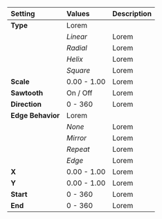 | Setting           | Values          | Description |
| :---------------- | :-------------- | :---------- |
| **Type**          | Lorem     |
|                   | *Linear*        | Lorem |
|                   | *Radial*        | Lorem |
|                   | *Helix*         | Lorem |
|                   | *Square*        | Lorem |
| **Scale**         | 0.00 - 1.00     | Lorem |
| **Sawtooth**      | On / Off | Lorem |
| **Direction**     | 0 - 360         | Lorem |
| **Edge Behavior** | Lorem     |
|                   | *None*          | Lorem |
|                   | *Mirror*        | Lorem |
|                   | *Repeat*        | Lorem |
|                   | *Edge*          | Lorem |
| **X**             | 0.00 - 1.00     | Lorem |
| **Y**             | 0.00 - 1.00     | Lorem |
| **Start**         | 0 - 360         | Lorem |
| **End**           | 0 - 360         | Lorem |
